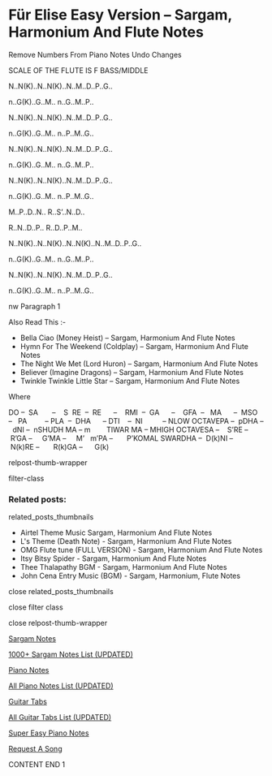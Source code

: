 
# Für Elise Easy Version – Sargam, Harmonium And Flute Notes

Remove Numbers From Piano Notes
Undo Changes

SCALE OF THE FLUTE IS F BASS/MIDDLE

N..N(K)..N..N(K)..N..M..D..P..G..

n..G(K)..G..M.. n..G..M..P..

N..N(K)..N..N(K)..N..M..D..P..G..

n..G(K)..G..M.. n..P..M..G..



N..N(K)..N..N(K)..N..M..D..P..G..

n..G(K)..G..M.. n..G..M..P..

N..N(K)..N..N(K)..N..M..D..P..G..

n..G(K)..G..M.. n..P..M..G..



M..P..D..N.. R..S’..N..D..

R..N..D..P.. R..D..P..M..



N..N(K)..N..N(K)..N..N(K)..N..M..D..P..G..

n..G(K)..G..M.. n..G..M..P..

N..N(K)..N..N(K)..N..M..D..P..G..

n..G(K)..G..M.. n..P..M..G..

nw Paragraph 1



Also Read This :-

* Bella Ciao (Money Heist) – Sargam, Harmonium And Flute Notes
* Hymn For The Weekend (Coldplay) – Sargam, Harmonium And Flute Notes
* The Night We Met (Lord Huron) – Sargam, Harmonium And Flute Notes
* Believer (Imagine Dragons) – Sargam, Harmonium And Flute Notes
* Twinkle Twinkle Little Star – Sargam, Harmonium And Flute Notes

Where

DO –  SA       –    S  RE  –  RE      –    RMI  –  GA      –    GFA  –   MA      –  MSO  –   PA         – PLA  –  DHA      – DTI    –  NI          – NLOW OCTAVEPA –  pDHA –  dNI –  nSHUDH MA – m        TIWAR MA – MHIGH OCTAVESA –    S’RE –     R’GA –     G’MA –     M’   m’PA –       P’KOMAL SWARDHA –  D(k)NI –       N(k)RE –       R(k)GA –      G(k)

relpost-thumb-wrapper

filter-class

### Related posts:

related_posts_thumbnails

* Airtel Theme Music Sargam, Harmonium And Flute Notes
* L's Theme (Death Note) - Sargam, Harmonium And Flute Notes
* OMG Flute tune (FULL VERSION) - Sargam, Harmonium And Flute Notes
* Itsy Bitsy Spider - Sargam, Harmonium And Flute Notes
* Thee Thalapathy BGM - Sargam, Harmonium And Flute Notes
* John Cena Entry Music (BGM) - Sargam, Harmonium, Flute Notes

close related_posts_thumbnails

close filter class

close relpost-thumb-wrapper

[Sargam Notes](https://www.notationsworld.com/sargam-notes.html)

[1000+ Sargam Notes List (UPDATED)](https://www.notationsworld.com/all-songs-list-sargam-notes.html)

[Piano Notes](https://www.notationsworld.com/piano-notes.html)

[All Piano Notes List (UPDATED)](https://www.notationsworld.com/all-songs-list-piano-notes.html)

[Guitar Tabs](https://www.notationsworld.com/guitar-tabs.html)

[All Guitar Tabs List (UPDATED)](https://www.notationsworld.com/all-songs-list-guitar-tabs.html)

[Super Easy Piano Notes](https://studywall.in/)

[Request A Song](https://www.notationsworld.com/request-a-song.html)

CONTENT END 1

